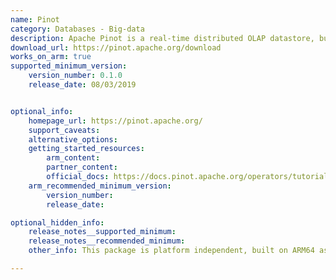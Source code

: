```yaml
---
name: Pinot
category: Databases - Big-data
description: Apache Pinot is a real-time distributed OLAP datastore, built to deliver scalable real-time analytics with low latency.
download_url: https://pinot.apache.org/download
works_on_arm: true
supported_minimum_version:
    version_number: 0.1.0
    release_date: 08/03/2019


optional_info:
    homepage_url: https://pinot.apache.org/
    support_caveats:
    alternative_options:
    getting_started_resources:
        arm_content:
        partner_content: 
        official_docs: https://docs.pinot.apache.org/operators/tutorials/build-docker-images#build-image-with-arm64-base-image
    arm_recommended_minimum_version:
        version_number:
        release_date:

optional_hidden_info:
    release_notes__supported_minimum:
    release_notes__recommended_minimum:
    other_info: This package is platform independent, built on ARM64 as part of testing.

---
```

